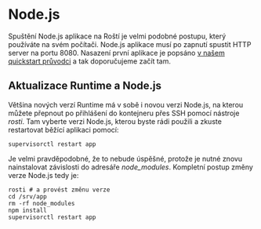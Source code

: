 # Node.js

Spuštění Node.js aplikace na Roští je velmi podobné postupu, který používáte na svém počítači. Node.js aplikace musí po zapnutí spustit HTTP server na portu 8080. Nasazení první aplikace je popsáno [v našem quickstart průvodci](../quickstart/first_deployment.md) a tak doporučujeme začít tam.

## Aktualizace Runtime a Node.js

Většina nových verzí Runtime má v sobě i novou verzi Node.js, na kterou můžete přepnout po přihlášení do kontejneru přes SSH pomocí nástroje *rosti*. Tam vyberte verzi Node.js, kterou byste rádi použili a zkuste restartovat běžící aplikaci pomocí:

    supervisorctl restart app

Je velmi pravděpodobné, že to nebude úspěšné, protože je nutné znovu nainstalovat závislosti do adresáře *node_modules*. Kompletní postup změny verze Node.js tedy je:

```shell
rosti # a provést změnu verze
cd /srv/app
rm -rf node_modules
npm install
supervisorctl restart app
```
